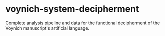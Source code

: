 # voynich-system-decipherment
Complete analysis pipeline and data for the functional decipherment of the Voynich manuscript's artificial language.
